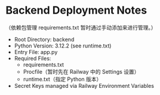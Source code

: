 # Backend Deployment Notes

（依赖包管理 requirements.txt 暂时通过手动添加来进行管理。）
- Root Directory: backend
- Python Version: 3.12.2 (see runtime.txt)
- Entry File: app.py
- Required Files:
  - requirements.txt
  - Procfile（暂时先在 Railway 中的 Settings 设置）
  - runtime.txt（指定 Python 版本）
- Secret Keys managed via Railway Environment Variables
